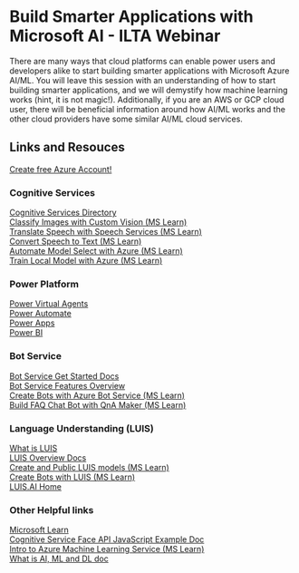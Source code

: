 # Build Smarter Applications with Microsoft AI - ILTA Webinar


There are many ways that cloud platforms can enable power users and developers alike to start building smarter applications with Microsoft Azure AI/ML. You will leave this session with an understanding of how to start building smarter applications, and we will demystify how machine learning works (hint, it is not magic!). Additionally, if you are an AWS or GCP cloud user, there will be beneficial information around how AI/ML works and the other cloud providers have some similar AI/ML cloud services.
## Links and Resouces
[Create free Azure Account!](https://azure.microsoft.com/en-us/free/?WT.mc_id=ilta-webinar-cassieb)


### Cognitive Services

[Cognitive Services Directory](https://azure.microsoft.com/en-us/services/cognitive-services/directory/?WT.mc_id=ilta-webinar-cassieb)
</br>
[Classify Images with Custom Vision (MS Learn)](https://docs.microsoft.com/en-us/learn/paths/classify-images-with-vision-services/?WT.mc_id=ilta-webinar-cassieb)
</br>
[Translate Speech with Speech Services (MS Learn)](https://docs.microsoft.com/en-us/learn/paths/translate-speech-with-speech-services/?WT.mc_id=ilta-webinar-cassieb)
</br>
[Convert Speech to Text (MS Learn)](https://docs.microsoft.com/en-us/learn/modules/convert-speech-to-text/?WT.mc_id=ilta-webinar-cassieb)
</br>
[Automate Model Select with Azure (MS Learn)](https://docs.microsoft.com/en-us/learn/modules/automate-model-selection-with-azure-automl/?WT.mc_id=ilta-webinar-cassieb)
</br>
[Train Local Model with Azure (MS Learn)](https://docs.microsoft.com/en-us/learn/modules/train-local-model-with-azure-mls/?WT.mc_id=ilta-webinar-cassieb)

### Power Platform

[Power Virtual Agents](https://docs.microsoft.com/en-us/power-virtual-agents/fundamentals-what-is-power-virtual-agents/?WT.mc_id=ilta-webinar-cassieb)
</br>
[Power Automate](https://docs.microsoft.com/en-us/power-automate/?WT.mc_id=ilta-webinar-cassieb)
</br>
[Power Apps](https://docs.microsoft.com/en-us/powerapps/?WT.mc_id=ilta-webinar-cassieb)
</br>
[Power BI](https://docs.microsoft.com/en-us/power-bi/?WT.mc_id=ilta-webinar-cassieb)

### Bot Service
[Bot Service Get Started Docs](https://docs.microsoft.com/en-us/azure/bot-service/?WT.mc_id=ilta-webinar-cassieb)
</br>
[Bot Service Features Overview](https://azure.microsoft.com/en-us/services/bot-service/?WT.mc_id=ilta-webinar-cassieb)
</br>
[Create Bots with Azure Bot Service (MS Learn)](https://docs.microsoft.com/en-us/learn/paths/create-bots-with-the-azure-bot-service/?WT.mc_id=ilta-webinar-cassieb)
</br>
[Build FAQ Chat Bot with QnA Maker (MS Learn)](https://docs.microsoft.com/en-us/learn/modules/build-a-faq-chat-bot-with-qna-maker-and-azure-bot-service/?WT.mc_id=ilta-webinar-cassieb)

### Language Understanding (LUIS)
[What is LUIS](https://docs.microsoft.com/en-us/azure/cognitive-services/luis/what-is-luis/?WT.mc_id=ilta-webinar-cassieb)
</br>
[LUIS Overview Docs](https://docs.microsoft.com/en-us/azure/cognitive-services/luis/?WT.mc_id=ilta-webinar-cassieb)
</br>
[Create and Public LUIS models (MS Learn)](https://docs.microsoft.com/en-us/learn/modules/create-and-publish-a-luis-model/?WT.mc_id=ilta-webinar-cassieb)
</br>
[Create Bots with LUIS (MS Learn)](https://docs.microsoft.com/en-us/learn/paths/create-bots-with-the-azure-bot-service/?WT.mc_id=ilta-webinar-cassieb)
</br>
[LUIS.AI Home](https://luis.ai/home)

### Other Helpful links
[Microsoft Learn](https://docs.microsoft.com/en-us/learn/?WT.mc_id=ilta-webinar-cassieb)
</br>
[Cognitive Service Face API JavaScript Example Doc](https://docs.microsoft.com/en-us/azure/cognitive-services/face/quickstarts/javascript/?WT.mc_id=ilta-webinar-cassieb)
</br>
[Intro to Azure Machine Learning Service (MS Learn)](https://docs.microsoft.com/en-us/learn/modules/intro-to-azure-machine-learning-service/?WT.mc_id=ilta-webinar-cassieb)
</br>
[What is AI, ML and DL doc](https://docs.microsoft.com/en-us/azure/machine-learning/service/concept-deep-learning-vs-machine-learning/?WT.mc_id=ilta-webinar-cassieb)

